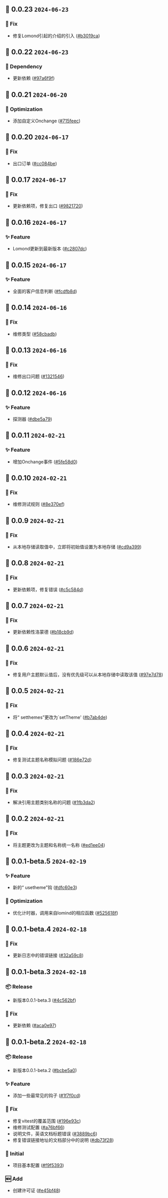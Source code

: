 ## 🎉 0.0.23 `2024-06-23`
### 🐛 Fix
- 修复Lomond引起的介绍的引入 ([#b3019ca](https://github.com/kwooshung/Lomind-React/commit/b3019cafb09e9a68c355fb437f36f589be4edcc5))

## 🎉 0.0.22 `2024-06-23`
### 🔗 Dependency
- 更新依赖 ([#97a6f9f](https://github.com/kwooshung/Lomind-React/commit/97a6f9f6e5cdd214ffc353e1eb05eb605abf5988))

## 🎉 0.0.21 `2024-06-20`
### 💩 Optimization
- 添加自定义Onchange ([#715feec](https://github.com/kwooshung/Lomind-React/commit/715feec2f048b78173dc8774421203ef27b2765b))

## 🎉 0.0.20 `2024-06-17`
### 🐛 Fix
- 出口订单 ([#cc084be](https://github.com/kwooshung/Lomind-React/commit/cc084be709836382b0c35ef30961288443994059))

## 🎉 0.0.17 `2024-06-17`
### 🐛 Fix
- 更新依赖项，修复出口 ([#9821720](https://github.com/kwooshung/Lomind-React/commit/98217208163c6b12f66cccbc6051d0cf258b3de6))

## 🎉 0.0.16 `2024-06-17`
### ✨ Feature
- Lomond更新到最新版本 ([#c2807dc](https://github.com/kwooshung/Lomind-React/commit/c2807dcc19d6f424c5c9d2b5fde384a8bb12717a))

## 🎉 0.0.15 `2024-06-17`
### ✨ Feature
- 全面的客户信息判断 ([#fcdfb8d](https://github.com/kwooshung/Lomind-React/commit/fcdfb8d8f3691293b0bacf858aed9fe54a46ba7c))

## 🎉 0.0.14 `2024-06-16`
### 🐛 Fix
- 维修类型 ([#58cbadb](https://github.com/kwooshung/Lomind-React/commit/58cbadb9bfed6c303fa0117a1c0ebc24312045b5))

## 🎉 0.0.13 `2024-06-16`
### 🐛 Fix
- 维修出口问题 ([#1321546](https://github.com/kwooshung/Lomind-React/commit/13215461f6dff438fbd75ee36c9a62a336ee0a20))

## 🎉 0.0.12 `2024-06-16`
### ✨ Feature
- 探测器 ([#dbe5a79](https://github.com/kwooshung/Lomind-React/commit/dbe5a79a7e5acfb8d3ff07f4298a1d2be0971db4))

## 🎉 0.0.11 `2024-02-21`
### ✨ Feature
- 增加Onchange事件 ([#5fe58d0](https://github.com/kwooshung/Lomind-React/commit/5fe58d09509fd10245672051d4eaff1e74e33ab0))

## 🎉 0.0.10 `2024-02-21`
### 🐛 Fix
- 维修测试规则 ([#8e370ef](https://github.com/kwooshung/Lomind-React/commit/8e370ef9af101c4601943789ad23ff184fe2de28))

## 🎉 0.0.9 `2024-02-21`
### 🐛 Fix
- 从本地存储读取值中，立即将初始值设置为本地存储 ([#cd9a399](https://github.com/kwooshung/Lomind-React/commit/cd9a399125aa9bc8e7d7b7430eee892a48162d08))

## 🎉 0.0.8 `2024-02-21`
### 🐛 Fix
- 更新依赖项，修复错误 ([#c5c584d](https://github.com/kwooshung/Lomind-React/commit/c5c584d125d4a25c1ad30da118721e7a416c7931))

## 🎉 0.0.7 `2024-02-21`
### 🐛 Fix
- 更新依赖性洛蒙德 ([#b18cb9d](https://github.com/kwooshung/Lomind-React/commit/b18cb9d5ecb2bc9acf895887c93e4ecde366c9de))

## 🎉 0.0.6 `2024-02-21`
### 🐛 Fix
- 修复用户主题默认值后，没有优先级可以从本地存储中读取该值 ([#97e7d78](https://github.com/kwooshung/Lomind-React/commit/97e7d78c8f3a914bcd6191675746821bb8c5ec50))

## 🎉 0.0.5 `2024-02-21`
### 🐛 Fix
- 将“ setthemes”更改为`setTheme' ([#b7ab4de](https://github.com/kwooshung/Lomind-React/commit/b7ab4dead645bece44a7db7858aff009b64d87c4))

## 🎉 0.0.4 `2024-02-21`
### 🐛 Fix
- 修复测试主题名称模拟问题 ([#186e72d](https://github.com/kwooshung/Lomind-React/commit/186e72d1ab46fc48554ec7648729514343b0e221))

## 🎉 0.0.3 `2024-02-21`
### 🐛 Fix
- 解决引用主题类别名称的问题 ([#1fb3da2](https://github.com/kwooshung/Lomind-React/commit/1fb3da2597120755bebaa88da221f6eee1ae1e70))

## 🎉 0.0.2 `2024-02-21`
### 🐛 Fix
- 将主题更改为主题和名称统一名称 ([#ed1ee04](https://github.com/kwooshung/Lomind-React/commit/ed1ee0423ed69a61441fcac6da06758efcb06b58))

## 🎉 0.0.1-beta.5 `2024-02-19`
### ✨ Feature
- 新的“ usetheme”钩 ([#dfc60e3](https://github.com/kwooshung/Lomind-React/commit/dfc60e30ec40a94e2c59b6567a50130463d58994))
### 💩 Optimization
- 优化计时器，调用来自lomind的相应函数 ([#525618f](https://github.com/kwooshung/Lomind-React/commit/525618f46b873a2cd908cda34cce9274ba1c0e73))

## 🎉 0.0.1-beta.4 `2024-02-18`
### 🐛 Fix
- 更新日志中的错误链接 ([#32a59c8](https://github.com/kwooshung/Lomind-React/commit/32a59c81790c1aca26dea0123e1f7395d045afbe))

## 🎉 0.0.1-beta.3 `2024-02-18`
### 📦 Release
- 新版本0.0.1-beta.3 ([#4c562bf](https://github.com/kwooshung/Lomind-React/commit/4c562bfbacd4735c6a0e1e74f1a97e66b9d3e002))
### 🐛 Fix
- 更新依赖 ([#aca0e97](https://github.com/kwooshung/Lomind-React/commit/aca0e9786fcd23653c8952e1e18bdda25ab98160))

## 🎉 0.0.1-beta.2 `2024-02-18`
### 📦 Release
- 新版本0.0.1-beta.2 ([#bcbe5a0](https://github.com/kwooshung/Lomind-React/commit/bcbe5a0163636c0f53a8b8ba5f04a011dc54ca5b))
### ✨ Feature
- 添加一些最常见的钩子 ([#1f7f0cd](https://github.com/kwooshung/Lomind-React/commit/1f7f0cd9a0742b3792d2f0aa002caaf33ab0ce08))
### 🐛 Fix
- 修复vitest的覆盖范围 ([#196e93c](https://github.com/kwooshung/Lomind-React/commit/196e93c14bef8d02bc181e1bbe5c11e4f35b1990))
- 维修测试配置 ([#a76bf66](https://github.com/kwooshung/Lomind-React/commit/a76bf66364311d9ae8c842fb1aebb98c2ffc3941))
- 说明文件，英语文档标题错误 ([#3889bc6](https://github.com/kwooshung/Lomind-React/commit/3889bc62d18ffcb1a8f8223518f1cc9a4fc53e63))
- 修复错误链接地址的文档部分中的说明 ([#db73f28](https://github.com/kwooshung/Lomind-React/commit/db73f28eaff68f907cb538798cda3118ab4244ab))
### 🍻 Initial
- 项目基本配置 ([#f9f5393](https://github.com/kwooshung/Lomind-React/commit/f9f5393b574ef5b4a67d6c7558c15278013c4a92))
### 🆕 Add
- 创建许可证 ([#e45bf48](https://github.com/kwooshung/Lomind-React/commit/e45bf48d654b74f9f5a7724b545a75508fd44a9c))